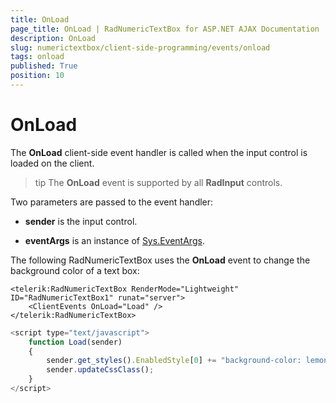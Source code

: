 ```yaml
---
title: OnLoad
page_title: OnLoad | RadNumericTextBox for ASP.NET AJAX Documentation
description: OnLoad
slug: numerictextbox/client-side-programming/events/onload
tags: onload
published: True
position: 10
---
```


# OnLoad



The **OnLoad** client-side event handler is called when the input control is loaded on the client.

>tip The **OnLoad** event is supported by all **RadInput** controls.
>


Two parameters are passed to the event handler:

* **sender** is the input control.

* **eventArgs** is an instance of [Sys.EventArgs](http://www.asp.net/AJAX/Documentation/Live/ClientReference/Sys/EventArgsClass/default.aspx).

The following RadNumericTextBox uses the **OnLoad** event to change the background color of a text box:

````ASPNET
<telerik:RadNumericTextBox RenderMode="Lightweight" ID="RadNumericTextBox1" runat="server">
	<ClientEvents OnLoad="Load" />
</telerik:RadNumericTextBox>
````



````JavaScript
<script type="text/javascript">
	function Load(sender)
	{
		sender.get_styles().EnabledStyle[0] += "background-color: lemonchiffon;";
		sender.updateCssClass();
	}
</script>
````


